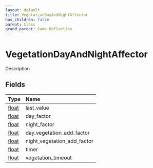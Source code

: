 ```yaml
---
layout: default
title: VegetationDayAndNightAffector
has_children: false
parent: Class
grand_parent: Game Reflection
---
```

# VegetationDayAndNightAffector
Description 

## Fields

| Type | Name |
|:----------|:--------------|
| [float](/riftbreaker-wiki/docs/game-reflection/components/float/) | last_value |
| [float](/riftbreaker-wiki/docs/game-reflection/components/float/) | day_factor |
| [float](/riftbreaker-wiki/docs/game-reflection/components/float/) | night_factor |
| [float](/riftbreaker-wiki/docs/game-reflection/components/float/) | day_vegetation_add_factor |
| [float](/riftbreaker-wiki/docs/game-reflection/components/float/) | night_vegetation_add_factor |
| [float](/riftbreaker-wiki/docs/game-reflection/components/float/) | timer |
| [float](/riftbreaker-wiki/docs/game-reflection/components/float/) | vegetation_timeout |

